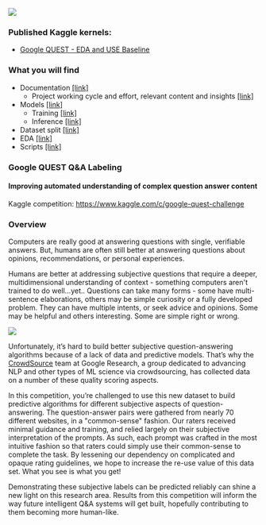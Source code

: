 ![](https://github.com/dimitreOliveira/Google-QUEST-QA-Labeling/blob/master/Assets/banner.png)

### Published Kaggle kernels:
  - [Google QUEST - EDA and USE Baseline](https://www.kaggle.com/dimitreoliveira/google-quest-eda-and-use-baseline)

### What you will find
- Documentation [[link]](https://github.com/dimitreOliveira/Google-QUEST-QA-Labeling/tree/master/Documentation)
  - Project working cycle and effort, relevant content and insights [[link]](https://github.com/dimitreOliveira/Google-QUEST-QA-Labeling/blob/master/Documentation/Planning.md)
- Models [[link]](https://github.com/dimitreOliveira/Google-QUEST-QA-Labeling/tree/master/Model%20backlog)
  - Training [[link]](https://github.com/dimitreOliveira/Google-QUEST-QA-Labeling/tree/master/Model%20backlog/Training)
  - Inference [[link]](https://github.com/dimitreOliveira/Google-QUEST-QA-Labeling/tree/master/Model%20backlog/Inference)
- Dataset split [[link]](https://github.com/dimitreOliveira/Google-QUEST-QA-Labeling/tree/master/Dataset%20split)
- EDA [[link]](https://github.com/dimitreOliveira/Google-QUEST-QA-Labeling/tree/master/EDA)
- Scripts [[link]](https://github.com/dimitreOliveira/Google-QUEST-QA-Labeling/tree/master/Scripts)

### Google QUEST Q&A Labeling
#### Improving automated understanding of complex question answer content

Kaggle competition: https://www.kaggle.com/c/google-quest-challenge

### Overview

Computers are really good at answering questions with single, verifiable answers. But, humans are often still better at answering questions about opinions, recommendations, or personal experiences.

Humans are better at addressing subjective questions that require a deeper, multidimensional understanding of context - something computers aren't trained to do well…yet.. Questions can take many forms - some have multi-sentence elaborations, others may be simple curiosity or a fully developed problem. They can have multiple intents, or seek advice and opinions. Some may be helpful and others interesting. Some are simple right or wrong.

![](https://storage.googleapis.com/kaggle-media/competitions/google-research/human_computable_dimensions_1.png)

Unfortunately, it’s hard to build better subjective question-answering algorithms because of a lack of data and predictive models. That’s why the [CrowdSource](https://crowdsource.google.com/) team at Google Research, a group dedicated to advancing NLP and other types of ML science via crowdsourcing, has collected data on a number of these quality scoring aspects.

In this competition, you’re challenged to use this new dataset to build predictive algorithms for different subjective aspects of question-answering. The question-answer pairs were gathered from nearly 70 different websites, in a "common-sense" fashion. Our raters received minimal guidance and training, and relied largely on their subjective interpretation of the prompts. As such, each prompt was crafted in the most intuitive fashion so that raters could simply use their common-sense to complete the task. By lessening our dependency on complicated and opaque rating guidelines, we hope to increase the re-use value of this data set. What you see is what you get!

Demonstrating these subjective labels can be predicted reliably can shine a new light on this research area. Results from this competition will inform the way future intelligent Q&A systems will get built, hopefully contributing to them becoming more human-like.
